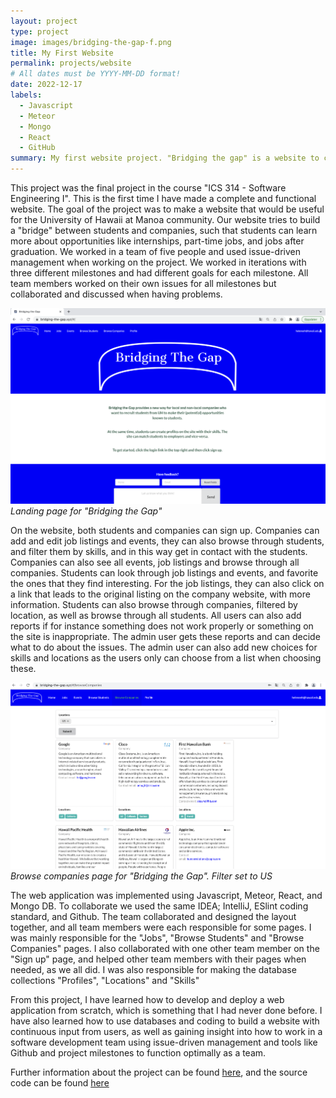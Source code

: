 ```yaml
---
layout: project
type: project
image: images/bridging-the-gap-f.png
title: My First Website
permalink: projects/website
# All dates must be YYYY-MM-DD format!
date: 2022-12-17
labels:
  - Javascript
  - Meteor
  - Mongo
  - React
  - GitHub
summary: My first website project. "Bridging the gap" is a website to connect students and companies.
---
```


This project was the final project in the course "ICS 314 - Software Engineering  I". This is the first time I have made a complete and functional website. 
The goal of the project was to make a website that would be useful for the University of Hawaii at Manoa community. Our website tries to build a "bridge" between 
students and companies, such that students can learn more about opportunities like internships, part-time jobs, and jobs after graduation. We worked in a team of 
five people and used issue-driven management when working on the project. We worked in iterations with three different milestones and had different goals for 
each milestone. All team members worked on their own issues for all milestones but collaborated and discussed when having problems.

<img class="ui image" src="../images/bridging-the-gap.png"> *Landing page for "Bridging the Gap"*

On the website, both students and companies can sign up. Companies can add and edit job listings and events, they can also browse through students, and filter them by skills, and in this way get in contact with the students. Companies can also see all events, job listings and browse through all companies. Students can look through job listings and events, and favorite the ones that they find interesting. 
For the job listings, they can also click on a link that leads to the original listing on the company website, with more information. Students can also 
browse through companies, filtered by location, as well as browse through all students. All users can also add reports if for instance something does not work 
properly or something on the site is inappropriate. The admin user gets these reports and can decide what to do about the issues. The admin user can also add new 
choices for skills and locations as the users only can choose from a list when choosing these.

<img class="ui image" src="../images/browse-companies-m3.png"> *Browse companies page for "Bridging the Gap". Filter set to US*

The web application was implemented using Javascript, Meteor, React, and Mongo DB. To collaborate we used the same IDEA; IntelliJ, ESlint coding standard, and Github. The team collaborated and designed the layout together, and all team members were each responsible for some pages. I was mainly responsible for the 
"Jobs", "Browse Students" and "Browse Companies" pages. I also collaborated with one other team member on the "Sign up" page, and helped other team members with 
their pages when needed, as we all did. I was also responsible for making the database collections "Profiles", "Locations" and "Skills"

From this project, I have learned how to develop and deploy a web application from scratch, which is something that I had never done before. 
I have also learned how to use databases and coding to build a website with continuous input from users, as well as gaining insight into how to work in a 
software development team using issue-driven management and tools like Github and project milestones to function optimally as a team.

Further information about the project can be found [here](https://bridging-the-gap.github.io), and the source code can be found [here](https://github.com/bridging-the-gap/bridging-the-gap)
